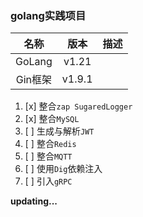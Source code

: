 ### golang实践项目

|   名称   |   版本   | 描述 |
|:------:|:------:|:--:|
| GoLang | v1.21  |    |
| Gin框架  | v1.9.1 |    |

1. [x] 整合`zap SugaredLogger`
2. [x] 整合`MySQL`
3. [ ] 生成与解析`JWT`
4. [ ] 整合`Redis`
5. [ ] 整合`MQTT`
6. [ ] 使用`Dig`依赖注入
7. [ ] 引入`gRPC`

**updating...**
